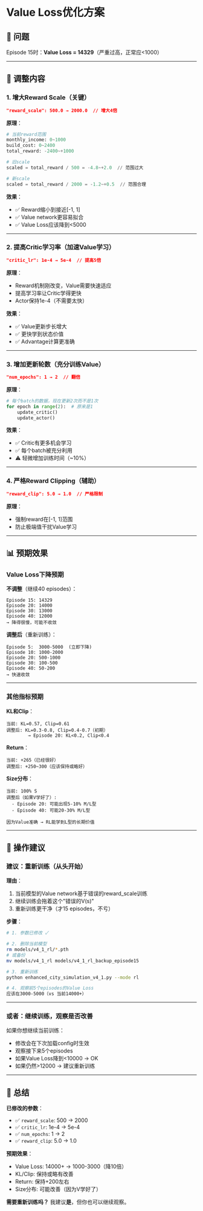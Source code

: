 # Value Loss优化方案

## 🔴 问题
Episode 15时：**Value Loss = 14329**（严重过高，正常应<1000）

---

## 🎯 调整内容

### 1. **增大Reward Scale**（关键）
```json
"reward_scale": 500.0 → 2000.0  // 增大4倍
```

**原理**：
```python
# 当前reward范围
monthly_income: 0~1000
build_cost: 0~2400
total_reward: -2400~+1000

# 旧scale
scaled = total_reward / 500 = -4.8~+2.0  // 范围过大

# 新scale
scaled = total_reward / 2000 = -1.2~+0.5  // 范围合理
```

**效果**：
- ✅ Reward缩小到接近[-1, 1]
- ✅ Value network更容易拟合
- ✅ Value Loss应该降到<5000

---

### 2. **提高Critic学习率**（加速Value学习）
```json
"critic_lr": 1e-4 → 5e-4  // 提高5倍
```

**原理**：
- Reward机制刚改变，Value需要快速适应
- 提高学习率让Critic学得更快
- Actor保持1e-4（不需要太快）

**效果**：
- ✅ Value更新步长增大
- ✅ 更快学到状态价值
- ✅ Advantage计算更准确

---

### 3. **增加更新轮数**（充分训练Value）
```json
"num_epochs": 1 → 2  // 翻倍
```

**原理**：
```python
# 每个batch的数据，现在更新2次而不是1次
for epoch in range(2):  # 原来是1
    update_critic()
    update_actor()
```

**效果**：
- ✅ Critic有更多机会学习
- ✅ 每个batch被充分利用
- ⚠️ 轻微增加训练时间（~10%）

---

### 4. **严格Reward Clipping**（辅助）
```json
"reward_clip": 5.0 → 1.0  // 严格限制
```

**原理**：
- 强制reward在[-1, 1]范围
- 防止极端值干扰Value学习

---

## 📊 预期效果

### Value Loss下降预期

**不调整**（继续40 episodes）：
```
Episode 15: 14329
Episode 20: 14000
Episode 30: 13000
Episode 40: 12000
→ 降得很慢，可能不收敛
```

**调整后**（重新训练）：
```
Episode 5:  3000-5000  (立即下降)
Episode 10: 1000-2000
Episode 20: 500-1000
Episode 30: 100-500
Episode 40: 50-200
→ 快速收敛
```

---

### 其他指标预期

**KL和Clip**：
```
当前: KL=0.57, Clip=0.61
调整后: KL=0.3-0.8, Clip=0.4-0.7（初期）
        → Episode 20: KL<0.2, Clip<0.4
```

**Return**：
```
当前: +265（已经很好）
调整后: +250~300（应该保持或略好）
```

**Size分布**：
```
当前: 100% S
调整后（如果V学好了）:
  - Episode 20: 可能出现5-10% M/L型
  - Episode 40: 可能20-30% M/L型
  
因为Value准确 → RL能学到L型的长期价值
```

---

## 🚀 操作建议

### **建议：重新训练**（从头开始）

**理由**：
1. 当前模型的Value network基于错误的reward_scale训练
2. 继续训练会拖着这个"错误的V(s)"
3. 重新训练更干净（才15 episodes，不亏）

**步骤**：
```bash
# 1. 参数已修改 ✓

# 2. 删除当前模型
rm models/v4_1_rl/*.pth
# 或备份
mv models/v4_1_rl models/v4_1_rl_backup_episode15

# 3. 重新训练
python enhanced_city_simulation_v4_1.py --mode rl

# 4. 观察前5个episodes的Value Loss
应该在3000-5000（vs 当前14000+）
```

---

### **或者：继续训练，观察是否改善**

如果你想继续当前训练：
- 修改会在下次加载config时生效
- 观察接下来5个episodes
- 如果Value Loss降到<10000 → OK
- 如果仍然>12000 → 建议重新训练

---

## 📝 总结

**已修改的参数**：
- ✅ `reward_scale`: 500 → 2000
- ✅ `critic_lr`: 1e-4 → 5e-4  
- ✅ `num_epochs`: 1 → 2
- ✅ `reward_clip`: 5.0 → 1.0

**预期效果**：
- Value Loss: 14000+ → 1000-3000（降10倍）
- KL/Clip: 保持或略有改善
- Return: 保持+200左右
- Size分布: 可能改善（因为V学好了）

**需要重新训练吗？** 我建议**是**，但你也可以继续观察。
